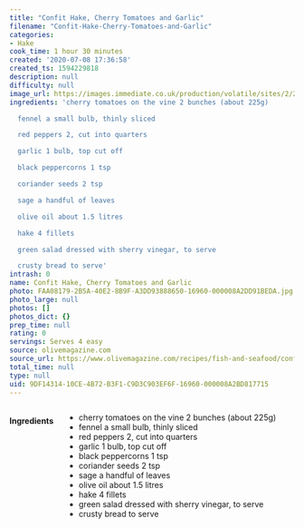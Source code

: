 ```yaml
---
title: "Confit Hake, Cherry Tomatoes and Garlic"
filename: "Confit-Hake-Cherry-Tomatoes-and-Garlic"
categories:
- Hake
cook_time: 1 hour 30 minutes
created: '2020-07-08 17:36:58'
created_ts: 1594229818
description: null
difficulty: null
image_url: https://images.immediate.co.uk/production/volatile/sites/2/2019/05/OLI_0419_p46-47_GiR2-b455946.jpg?quality=90&crop=19px%2C563px%2C3729px%2C1604px&resize=960%2C408
ingredients: 'cherry tomatoes on the vine 2 bunches (about 225g)

  fennel a small bulb, thinly sliced

  red peppers 2, cut into quarters

  garlic 1 bulb, top cut off

  black peppercorns 1 tsp

  coriander seeds 2 tsp

  sage a handful of leaves

  olive oil about 1.5 litres

  hake 4 fillets

  green salad dressed with sherry vinegar, to serve

  crusty bread to serve'
intrash: 0
name: Confit Hake, Cherry Tomatoes and Garlic
photo: FAA08179-2B5A-40E2-8B9F-A3DD93888650-16960-000008A2DD91BEDA.jpg
photo_large: null
photos: []
photos_dict: {}
prep_time: null
rating: 0
servings: Serves 4 easy
source: olivemagazine.com
source_url: https://www.olivemagazine.com/recipes/fish-and-seafood/confit-hake-cherry-tomatoes-and-garlic/
total_time: null
type: null
uid: 9DF14314-10CE-4B72-B3F1-C9D3C903EF6F-16960-000008A2BD817715
---
```

<div class="large-8 medium-7 columns" id="writeup">	</div><!-- #writeup -->
</div><!-- #row-one -->
<div class="row" id="row-two">	<div class="medium-4 small-5 columns"><h4 id="ingredients">Ingredients</h4><div class="box box-ingredients content"><ul>
<li>cherry tomatoes on the vine 2 bunches (about 225g)</li>
<li>fennel a small bulb, thinly sliced</li>
<li>red peppers 2, cut into quarters</li>
<li>garlic 1 bulb, top cut off</li>
<li>black peppercorns 1 tsp</li>
<li>coriander seeds 2 tsp</li>
<li>sage a handful of leaves</li>
<li>olive oil about 1.5 litres</li>
<li>hake 4 fillets</li>
<li>green salad dressed with sherry vinegar, to serve</li>
<li>crusty bread to serve</li>
</ul>
</div>	</div>	<div class="medium-6 small-7 columns">	</div>